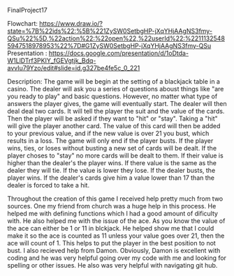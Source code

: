  FinalProject17

Flowchart: https://www.draw.io/?state=%7B%22ids%22:%5B%221ZySW0SetbgHP-jXqYHjAAgNS3fmy-QSu%22%5D,%22action%22:%22open%22,%22userId%22:%22111325485947518978953%22%7D#G1ZySW0SetbgHP-jXqYHjAAgNS3fmy-QSu
Presentation : https://docs.google.com/presentation/d/1oDtda-W1LlDTrf3PKIY_fGEVgtjk_Bdq-avvIu79Yzo/edit#slide=id.g327be4fe5c_0_221

Description: The game will be begin at the setting of a blackjack table in a casino.
The dealer will ask you a series of questions aboust things like "are you ready to play" and basic questions.
However, no matter what type of answers the player gives, the game will eventually start.
The dealer will then deal deal two cards. It will tell the player the suit and the value of the cards.
Then the player will be asked if they want to "hit" or "stay". Taking a "hit" will give the player another card.
The value of this card will then be added to your previous value, and if the new value is over 21 you bust, which results in a loss.
The game will only end if the player busts. If the player wins, ties, or loses without busting a new set of cards will be dealt.
If the player choses to "stay" no more cards will be dealt to them. If their value is higher than the dealer's the player wins.
If there value is the same as the dealer they will tie. If the value is lower they lose. If the dealer busts, the player wins.
If the dealer's cards give him a value lower than 17 than the dealer is forced to take a hit.

Throughout the creation of this game I received help pretty much from two sources. One my friend from church was a huge help in this
process. He helped me with defining functions which I had a good amount of dificulty with. He also helped me with the issue of the ace.
As you know the value of the ace can either be 1 or 11 in blckjack. He helped show me that I could make it so the ace is counted as
11 unless your value goes over 21, then the ace will count of 1. This helps to put the player in the best position to not bust. I also
recieved help from Damon. Obviously, Damon is excellent with coding and he was very helpful going over my code with me and looking for
spelling or other issues. He also was very helpful with navigating git hub.